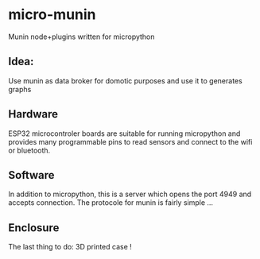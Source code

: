 # micro-munin

Munin node+plugins written for micropython

## Idea: 

Use munin as data broker for domotic purposes and use it to generates graphs

## Hardware

ESP32 microcontroler boards are suitable for running micropython and provides many programmable pins to read sensors and connect to the wifi or bluetooth.

## Software

In addition to micropython, this is a server which opens the port 4949 and accepts connection. 
The protocole for munin is fairly simple ...

## Enclosure

The last thing to do: 3D printed case !
